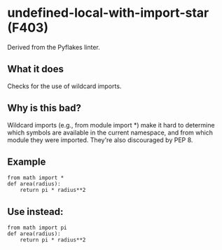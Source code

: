 # undefined-local-with-import-star (F403)
Derived from the Pyflakes linter.
## What it does
Checks for the use of wildcard imports.
## Why is this bad?
Wildcard imports (e.g., from module import *) make it hard to determine
which symbols are available in the current namespace, and from which module
they were imported. They're also discouraged by PEP 8.
## Example
```
from math import *
def area(radius):
    return pi * radius**2
```
## Use instead:
```
from math import pi
def area(radius):
    return pi * radius**2
```